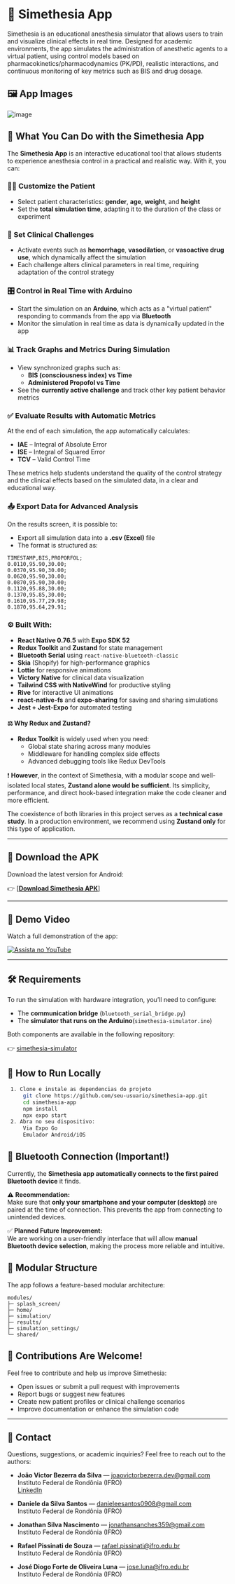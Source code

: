 # 🧠 Simethesia App

Simethesia is an educational anesthesia simulator that allows users to train and visualize clinical effects in real time. Designed for academic environments, the app simulates the administration of anesthetic agents to a virtual patient, using control models based on pharmacokinetics/pharmacodynamics (PK/PD), realistic interactions, and continuous monitoring of key metrics such as BIS and drug dosage.

## 🖼️ App Images

![image](https://github.com/user-attachments/assets/afdf00ae-ea5c-4cc5-a9a5-6d260ba3519a)

## 🎯 What You Can Do with the Simethesia App

The **Simethesia App** is an interactive educational tool that allows students to experience anesthesia control in a practical and realistic way. With it, you can:

### 👩‍⚕️ Customize the Patient

- Select patient characteristics: **gender**, **age**, **weight**, and **height**
- Set the **total simulation time**, adapting it to the duration of the class or experiment

### 🧪 Set Clinical Challenges

- Activate events such as **hemorrhage**, **vasodilation**, or **vasoactive drug use**, which dynamically affect the simulation
- Each challenge alters clinical parameters in real time, requiring adaptation of the control strategy

### 🎛️ Control in Real Time with Arduino

- Start the simulation on an **Arduino**, which acts as a "virtual patient" responding to commands from the app via **Bluetooth**
- Monitor the simulation in real time as data is dynamically updated in the app

### 📊 Track Graphs and Metrics During Simulation

- View synchronized graphs such as:
  - **BIS (consciousness index) vs Time**
  - **Administered Propofol vs Time**
- See the **currently active challenge** and track other key patient behavior metrics

### ✅ Evaluate Results with Automatic Metrics

At the end of each simulation, the app automatically calculates:

- **IAE** – Integral of Absolute Error  
- **ISE** – Integral of Squared Error  
- **TCV** – Valid Control Time

These metrics help students understand the quality of the control strategy and the clinical effects based on the simulated data, in a clear and educational way.

### 📤 Export Data for Advanced Analysis

On the results screen, it is possible to:

- Export all simulation data into a **.csv (Excel)** file
- The format is structured as:

```
TIMESTAMP,BIS,PROPORFOL;
0.0110,95.90,30.00;
0.0370,95.90,30.00;
0.0620,95.90,30.00;
0.0870,95.90,30.00;
0.1120,95.88,30.00;
0.1370,95.85,30.00;
0.1610,95.77,29.98;
0.1870,95.64,29.91;
```

### ⚙️ Built With:
- **React Native 0.76.5** with **Expo SDK 52**
- **Redux Toolkit** and **Zustand** for state management
- **Bluetooth Serial** using `react-native-bluetooth-classic`
- **Skia** (Shopify) for high-performance graphics
- **Lottie** for responsive animations
- **Victory Native** for clinical data visualization
- **Tailwind CSS with NativeWind** for productive styling
- **Rive** for interactive UI animations
- **react-native-fs** and **expo-sharing** for saving and sharing simulations
- **Jest + Jest-Expo** for automated testing

#### ⚖️ Why Redux and Zustand?

- **Redux Toolkit** is widely used when you need:
  - Global state sharing across many modules
  - Middleware for handling complex side effects
  - Advanced debugging tools like Redux DevTools

❗ **However**, in the context of Simethesia, with a modular scope and well-isolated local states, **Zustand alone would be sufficient**. Its simplicity, performance, and direct hook-based integration make the code cleaner and more efficient.

The coexistence of both libraries in this project serves as a **technical case study**. In a production environment, we recommend using **Zustand only** for this type of application.

---

## 📱 Download the APK

Download the latest version for Android:

👉 [[**Download Simethesia APK**]](https://github.com/victorbezerra-dev/simethesia-app/releases/download/v1.0.0/application-706df6cf-2166-4653-8ee7-fa257e7a7707.apk)


---

## 🎥 Demo Video

Watch a full demonstration of the app:

[![Assista no YouTube](https://img.youtube.com/vi/VIDEO_ID/0.jpg)](https://www.youtube.com/watch?v=VIDEO_ID)

---

## 🛠️ Requirements

To run the simulation with hardware integration, you’ll need to configure:

- The **communication bridge** (`bluetooth_serial_bridge.py`)
- The **simulator that runs on the Arduino**(`simethesia-simulator.ino`)

Both components are available in the following repository:

👉 [simethesia-simulator](https://github.com/victorbezerra-dev/simethesia-simulator)

## 🚀 How to Run Locally
   ```bash
    1. Clone e instale as dependencias do projeto
        git clone https://github.com/seu-usuario/simethesia-app.git
        cd simethesia-app
        npm install
        npx expo start
    2. Abra no seu dispositivo:
        Via Expo Go
        Emulador Android/iOS
   ```

## 📡 Bluetooth Connection (Important!)

Currently, the **Simethesia app automatically connects to the first paired Bluetooth device** it finds.

⚠️ **Recommendation:**  
Make sure that **only your smartphone and your computer (desktop)** are paired at the time of connection. This prevents the app from connecting to unintended devices.

✅ **Planned Future Improvement:**  
We are working on a user-friendly interface that will allow **manual Bluetooth device selection**, making the process more reliable and intuitive.

## 📂 Modular Structure

The app follows a feature-based modular architecture:

```
modules/
├─ splash_screen/
├─ home/
├─ simulation/
├─ results/
├─ simulation_settings/
└─ shared/
```

## 🤝 Contributions Are Welcome!

Feel free to contribute and help us improve Simethesia:

- Open issues or submit a pull request with improvements
- Report bugs or suggest new features
- Create new patient profiles or clinical challenge scenarios
- Improve documentation or enhance the simulation code

---

## 📧 Contact

Questions, suggestions, or academic inquiries? Feel free to reach out to the authors:

- **João Victor Bezerra da Silva** — [joaovictorbezerra.dev@gmail.com](mailto:joaovictorbezerra.dev@gmail.com)  
  Instituto Federal de Rondônia (IFRO)  
  [LinkedIn](https://www.linkedin.com/in/joaovictorbezerra-dev)

- **Daniele da Silva Santos** — [danieleesantos0908@gmail.com](mailto:danieleesantos0908@gmail.com)  
  Instituto Federal de Rondônia (IFRO)

- **Jonathan Silva Nascimento** — [jonathansanches359@gmail.com](mailto:jonathansanches359@gmail.com)  
  Instituto Federal de Rondônia (IFRO)

- **Rafael Pissinati de Souza** — [rafael.pissinati@ifro.edu.br](mailto:rafael.pissinati@ifro.edu.br)  
  Instituto Federal de Rondônia (IFRO)

- **José Diogo Forte de Oliveira Luna** — [jose.luna@ifro.edu.br](mailto:jose.luna@ifro.edu.br)  
  Instituto Federal de Rondônia (IFRO)




